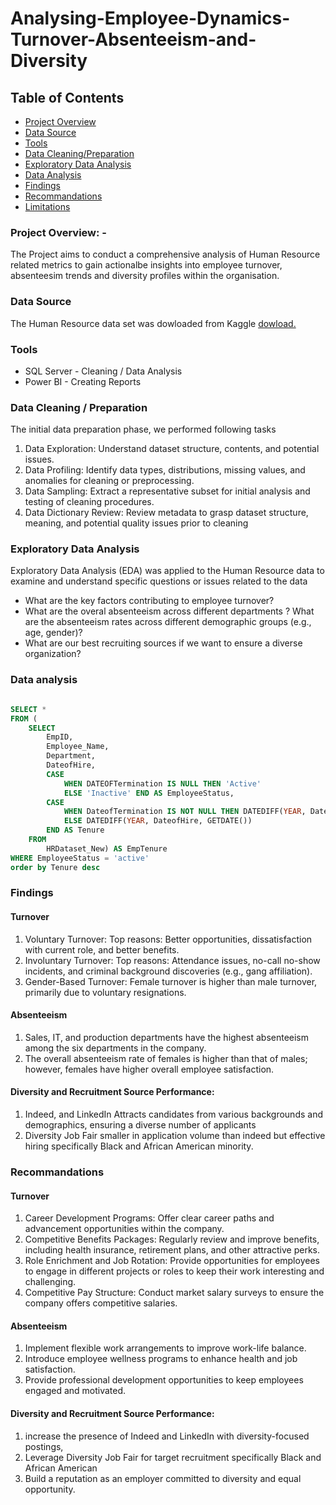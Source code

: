 # Analysing-Employee-Dynamics-Turnover-Absenteeism-and-Diversity


## Table of Contents 
- [Project Overview](project-overview)
- [Data Source](data-source)
- [Tools](tools)
- [Data Cleaning/Preparation](data-cleaning/preparation)
- [Exploratory Data Analysis](exploratory-data-analysis)
- [Data Analysis](data-analysis)
- [Findings](findings)
- [Recommandations](recommandations)
- [Limitations](limitations)


### Project Overview: -
The Project aims to conduct a comprehensive analysis of Human Resource related metrics to gain actionalbe insights into employee turnover, absenteesim trends and diversity profiles within the organisation. 

### Data Source
The Human Resource data set was dowloaded from Kaggle [dowload.](kaggle.com)

### Tools 
- SQL Server - Cleaning / Data Analysis 
- Power BI  - Creating Reports

### Data Cleaning / Preparation 
The initial data preparation phase, we performed following tasks 
1. Data Exploration: Understand dataset structure, contents, and potential issues.
2. Data Profiling: Identify data types, distributions, missing values, and anomalies for cleaning or preprocessing.
3. Data Sampling: Extract a representative subset for initial analysis and testing of cleaning procedures.
4. Data Dictionary Review: Review metadata to grasp dataset structure, meaning, and potential quality issues prior to cleaning

### Exploratory Data Analysis
Exploratory Data Analysis (EDA) was applied to the Human Resource data to examine and understand specific questions or issues related to the data

- What are the key factors contributing to employee turnover?
- What are the overal absenteeism across different departments ?  What are the absenteeism rates across different demographic groups (e.g., age, gender)?
- What are our best recruiting sources if we want to ensure a diverse organization?
  
### Data analysis 

``` SQL

SELECT *
FROM (
	SELECT 
		EmpID,
		Employee_Name,
		Department, 
		DateofHire,
		CASE
			WHEN DATEOFTermination IS NULL THEN 'Active'
			ELSE 'Inactive' END AS EmployeeStatus,
		CASE 
			WHEN DateofTermination IS NOT NULL THEN DATEDIFF(YEAR, DateofHire, DateofTermination)
			ELSE DATEDIFF(YEAR, DateofHire, GETDATE())
		END AS Tenure
	FROM 
		HRDataset_New) AS EmpTenure 
WHERE EmployeeStatus = 'active' 
order by Tenure desc 

```

### Findings 

#### Turnover  
1. Voluntary Turnover: Top reasons: Better opportunities, dissatisfaction with current role, and better benefits.
2. Involuntary Turnover: Top reasons: Attendance issues, no-call no-show incidents, and criminal background discoveries (e.g., gang affiliation). 
3. Gender-Based Turnover: Female turnover is higher than male turnover, primarily due to voluntary resignations. 

#### Absenteeism 
1. Sales, IT, and production departments have the highest absenteeism among the six departments in the company. 
2. The overall absenteeism rate of females is higher than that of males; however, females have higher overall employee satisfaction.

#### Diversity and Recruitment Source Performance:
1. Indeed, and LinkedIn Attracts candidates from various backgrounds and demographics, ensuring a diverse number of applicants 
2. Diversity Job Fair smaller in application volume than indeed but effective hiring specifically Black and African American minority. 



### Recommandations 

#### Turnover 
1. Career Development Programs: Offer clear career paths and advancement opportunities within the company.
2. Competitive Benefits Packages: Regularly review and improve benefits, including health insurance, retirement plans, and other attractive perks.
3. Role Enrichment and Job Rotation: Provide opportunities for employees to engage in different projects or roles to keep their work interesting and challenging.
4. Competitive Pay Structure: Conduct market salary surveys to ensure the company offers competitive salaries.

   
#### Absenteeism 
1. Implement flexible work arrangements to improve work-life balance.
2. Introduce employee wellness programs to enhance health and job satisfaction.
3. Provide professional development opportunities to keep employees engaged and motivated.


#### Diversity and Recruitment Source Performance:
1. increase the presence of Indeed and LinkedIn with diversity-focused postings,
2. Leverage Diversity Job Fair for target recruitment specifically Black and African American
3. Build a reputation as an employer committed to diversity and equal opportunity.



